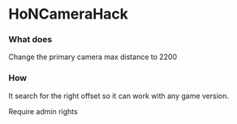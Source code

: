 # HoNCameraHack

### What does
Change the primary camera max distance to 2200

### How
It search for the right offset so it can work with any game version.


Require admin rights

